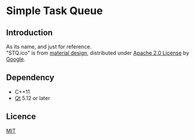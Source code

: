 # Simple Task Queue

## Introduction

As its name, and just for reference.  
"STQ.ico" is from [material design](https://material.io/resources/icons/), distributed under [Apache 2.0 License](https://www.apache.org/licenses/LICENSE-2.0) by [Google](https://www.google.com).

## Dependency

- C++11
- [Qt](https://www.qt.io) 5.12 or later

## Licence

[MIT](https://opensource.org/licenses/MIT)
